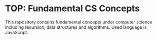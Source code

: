 # TOP: Fundamental CS Concepts

This repository contains fundamental concepts under computer science including recursion, data structures and algorithms. Used language is JavaScript.